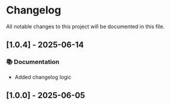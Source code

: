 # Changelog

All notable changes to this project will be documented in this file.

## [1.0.4] - 2025-06-14

### 📚 Documentation

- Added changelog logic

## [1.0.0] - 2025-06-05

<!-- generated by git-cliff -->
